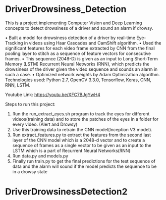 
# DriverDrowsiness_Detection
This is a project implementing Computer Vision and Deep Learning concepts to detect drowsiness of a driver and sound an alarm if drowsy.

• Built a model for drowsiness detection of a driver by real-time Eye-Tracking in videos using Haar Cascades and CamShift algorithm.
• Used the significant features for each video frame extracted by CNN from the final pooling layer to stitch as a sequence of feature vectors for consecutive frames.
• This sequence (2048-D) is given as an input to Long Short-Term Memory (LSTM) Recurrent Neural Networks (RNN), which predicts the drowsiness of the driver given the video sequence and sounds an alarm in such a case.
• Optimized network weights by Adam Optimization algorithm.
Technologies used: Python 2.7, OpenCV 3.3.0, Tensorflow, Keras, CNN, RNN, LSTM.

Youtube Link: https://youtu.be/XFC7BJgYwH4

Steps to run this project:
1. Run the run_extract_eyes.sh program to track the eyes for different videos(training data) and to store the patches of the eyes in a folder for every video. (Alert and Drowsy)
2. Use this training data to retrain the CNN model(Inception V3 model).
3. Run extract_features.py to extract the features from the second last layer of the CNN model which is a 2048-d vector and to create a sequence of frames as a single vector to be given as an input to the LSTM which is a part of Recurrent Neural Networks(RNN)
4. Run data.py and models.py
5. Finally run train.py to get the final predictions for the test sequence of data and the alarm will sound if the model predicts the sequence to be in a drowsy state
# DriverDrowsinessDetection2
